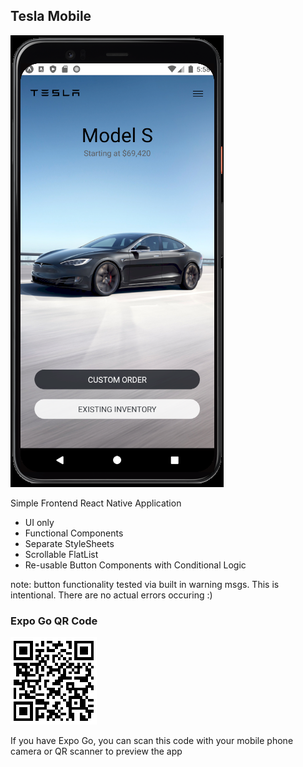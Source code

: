 ## Tesla Mobile

![Preview](tesla-preview.png?raw=true)

Simple Frontend React Native Application 
  - UI only
  - Functional Components
  - Separate StyleSheets
  - Scrollable FlatList
  - Re-usable Button Components with Conditional Logic

note: button functionality tested via built in warning msgs. This is intentional. There are no actual errors occuring :)

### Expo Go QR Code

![Preview](qr-code.png?raw=true)

If you have Expo Go, you can scan this code with your mobile phone camera or QR scanner to preview the app
